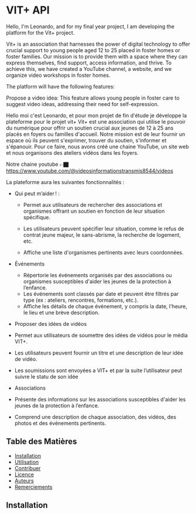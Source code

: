 # VIT+ API

Hello, I'm Leonardo, and for my final year project, I am developing the platform for the Vit+ project.

Vit+ is an association that harnesses the power of digital technology to offer crucial support to young people aged 12 to 25 placed in foster homes or foster families. Our mission is to provide them with a space where they can express themselves, find support, access information, and thrive. To achieve this, we have created a YouTube channel, a website, and we organize video workshops in foster homes.

The platform will have the following features:

Propose a video idea: This feature allows young people in foster care to suggest video ideas, addressing their need for self-expression.

Hello moi c'est Leonardo, et pour mon projet de fin d'étude je développe la plateforme pour le projet vit+
Vit+ est une association qui utilise le pouvoir du numérique pour offrir un soutien crucial aux jeunes de 12 à 25 ans placés en foyers ou familles d'accueil. Notre mission est de leur fournir un espace où ils peuvent s'exprimer, trouver du soutien, s'informer et s'épanouir. Pour ce faire, nous avons créé une chaine YouTube, un site web et nous organisons des ateliers vidéos dans les foyers.

Notre chaine youtube 👉🏿 https://www.youtube.com/@videosinformationstransmis8544/videos

La plateforme aura les suivantes fonctionnalités :

- Qui peut m’aider ! :

  - Permet aux utilisateurs de rechercher des associations et organismes offrant un soutien en fonction de leur situation spécifique.

  - Les utilisateurs peuvent spécifier leur situation, comme le refus de contrat jeune majeur, le sans-abrisme, la recherche de logement, etc.

  - Affiche une liste d'organismes pertinents avec leurs coordonnées.

- Événements

  - Répertorie les événements organisés par des associations ou organismes susceptibles d'aider les jeunes de la protection à l’enfance.
  - Les événements sont classés par date et peuvent être filtrés par type (ex : ateliers, rencontres, formations, etc.).
  - Affiche les détails de chaque événement, y compris la date, l'heure, le lieu et une brève description.

- Proposer des idées de vidéos
- Permet aux utilisateurs de soumettre des idées de vidéos pour le média VIT+.
- Les utilisateurs peuvent fournir un titre et une description de leur idée de vidéo.
- Les soumissions sont envoyées a VIT+ et par la suite l’utilisateur peut suivre le statu de son idée

- Associations
- Présente des informations sur les associations susceptibles d'aider les jeunes de la protection à l’enfance.
- Comprend une description de chaque association, des vidéos, des photos et des événements pertinents.

## Table des Matières

- [Installation](#installation)
- [Utilisation](#utilisation)
- [Contribuer](#contribuer)
- [Licence](#licence)
- [Auteurs](#auteurs)
- [Remerciements](#remerciements)

## Installation
